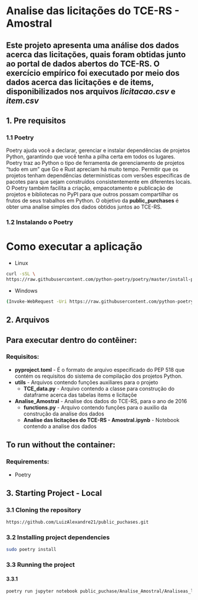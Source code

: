 # Analise das licitações do TCE-RS - Amostral

Este projeto apresenta uma análise dos dados acerca das licitações, quais foram obtidas junto ao portal de dados abertos do TCE-RS. O exercício empírico foi executado por meio dos dados acerca das licitações e de items, disponibilizados nos arquivos *licitacao.csv* e *item.csv* 
------ 

## 1. Pre requisitos
### 1.1 Poetry 
Poetry ajuda você a declarar, gerenciar e instalar dependências de projetos Python, garantindo que você tenha a pilha certa em todos os lugares.
Poetry traz ao Python o tipo de ferramenta de gerenciamento de projetos “tudo em um” que Go e Rust apreciam há muito tempo. Permitir que os projetos tenham dependências determinísticas com versões específicas de pacotes para que sejam construídos consistentemente em diferentes locais. O Poetry também facilita a criação, empacotamento e publicação de projetos e bibliotecas no PyPI para que outros possam compartilhar os frutos de seus trabalhos em Python.
O objetivo da **public_purchases** é obter uma analise simples dos dados obtidos juntos ao TCE-RS.


### 1.2 Instalando o Poetry
# Como executar a aplicação 
- Linux 
```sh 
curl -sSL \
https://raw.githubusercontent.com/python-poetry/poetry/master/install-poetry.py | python3 -
```
- Windows 
```sh 
(Invoke-WebRequest -Uri https://raw.githubusercontent.com/python-poetry/poetry/master/install-poetry.py -UseBasicParsing).Content | python -
```
## 2. Arquivos
## Para executar dentro do contêiner:
### Requisitos:

- **pyproject.toml** - É o formato de arquivo especificado do PEP 518 que contém os requisitos do sistema de compilação dos projetos Python.
- **utils** - Arquivos contendo funções auxiliares para o projeto 
  - **TCE_data.py** - Arquivo contendo a classe para construção do dataframe acerca das tabelas items e licitaçõe
- **Analise_Amostral** - Analise dos dados do TCE-RS, para o ano de 2016  
  - **functions.py** - Arquivo contendo funções para o auxilio da construção da analise dos dados 
  - **Analise das licitações do TCE-RS - Amostral.ipynb** - Notebook contendo a analise dos dados

## To run without the container:
### Requirements:
- Poetry

## 3. Starting Project - Local
### 3.1 Cloning the repository
```sh 
https://github.com/LuizAlexandre21/public_puchases.git
```

### 3.2 Installing project dependencies
```sh
sudo poetry install 
```

### 3.3 Running the project
#### 3.3.1 
```sh
poetry run jupyter notebook public_puchase/Analise_Amostral/Analiseas_licitações\ do_TCE-RS\ -\ Amostral.ipynb 
```
